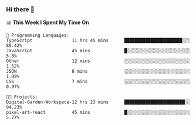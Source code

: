 ### Hi there 👋

<!--
**deko95/deko95** is a ✨ _special_ ✨ repository because its `README.md` (this file) appears on your GitHub profile.

Here are some ideas to get you started:

- 🔭 I’m currently working on ...
- 🌱 I’m currently learning ...
- 👯 I’m looking to collaborate on ...
- 🤔 I’m looking for help with ...
- 💬 Ask me about ...
- 📫 How to reach me: ...
- 😄 Pronouns: ...
- ⚡ Fun fact: ...
-->
<!--START_SECTION:waka-->
📊 **This Week I Spent My Time On** 

```text
💬 Programming Languages: 
TypeScript               11 hrs 45 mins      ██████████████████████░░░   89.42% 
JavaScript               45 mins             █░░░░░░░░░░░░░░░░░░░░░░░░   5.8% 
Other                    12 mins             ░░░░░░░░░░░░░░░░░░░░░░░░░   1.52% 
JSON                     8 mins              ░░░░░░░░░░░░░░░░░░░░░░░░░   1.09% 
CSS                      7 mins              ░░░░░░░░░░░░░░░░░░░░░░░░░   0.97%

🐱‍💻 Projects: 
Digital-Garden-Workspace-12 hrs 23 mins      ███████████████████████░░   94.23% 
pixel-art-react          45 mins             █░░░░░░░░░░░░░░░░░░░░░░░░   5.77%

```


<!--END_SECTION:waka-->
